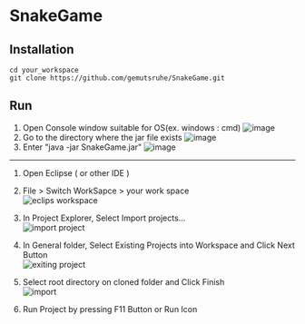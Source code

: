 # SnakeGame
Installation
-------------
```shell
cd your_workspace
git clone https://github.com/gemutsruhe/SnakeGame.git
```
Run
--------------
1. Open Console window suitable for OS(ex. windows : cmd)
![image](https://user-images.githubusercontent.com/44457864/166146096-64715e2e-75a5-4381-b891-4229cfe8402d.png)
2. Go to the directory where the jar file exists
![image](https://user-images.githubusercontent.com/44457864/166146116-197adf3c-a302-4da0-adca-44542bb58f8c.png)
3. Enter "java -jar SnakeGame.jar"
![image](https://user-images.githubusercontent.com/44457864/166146141-6e038e2a-2b9c-4408-b4ea-82a216c971a8.png)
--------------
1. Open Eclipse ( or other IDE )
2. File > Switch WorkSapce > your work space  
![eclips workspace](https://user-images.githubusercontent.com/11512889/166140146-aa7da617-5627-42d8-8723-14f038dc2702.png)

5. In Project Explorer, Select Import projects...  
![import project](https://user-images.githubusercontent.com/11512889/166140148-ee34d9a9-fc67-40f0-a7e7-82ba4bec35b1.png)

6. In General folder, Select Existing Projects into Workspace and Click Next Button  
![exiting project](https://user-images.githubusercontent.com/11512889/166140232-52a220e3-caa5-43d1-b3b3-24f8fc4a06c7.png)

7. Select root directory on cloned folder and Click Finish  
![import](https://user-images.githubusercontent.com/11512889/166140149-16c9329c-758a-4fd3-be38-0cfdc17849c2.png)

8. Run Project by pressing F11 Button or Run Icon
